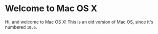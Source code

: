 # Welcome to Mac OS X
Hi, and welcome to Mac OS X!
This is an old version of Mac OS, since it's numbered `10.6`.
